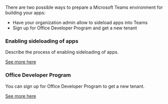 There are two possible ways to prepare a Microsoft Teams environment for building your apps:

* Have your organization admin allow to sideload apps into Teams
* Sign up for Office Developer Program and get a new tenant

### Enabling sideloading of apps

Describe the process of enabling sideloading of apps.

[See more here](/MicrosoftTeams/admin-settings)

### Office Developer Program

You can sign up for Office Developer Program to get a new tenant.

[See more here](https://dev.office.com/devprogram)
